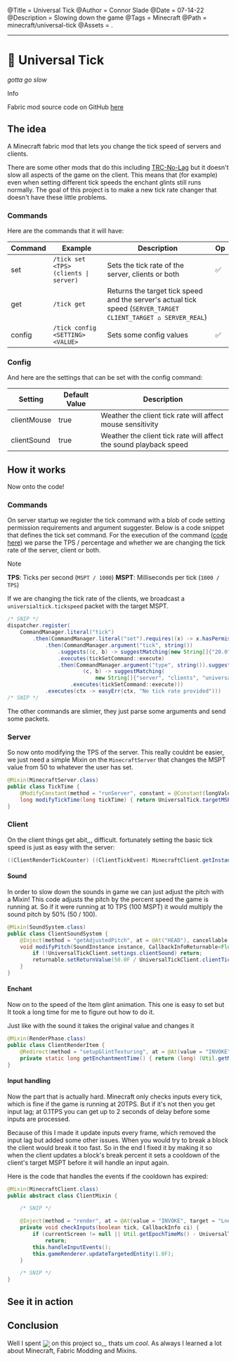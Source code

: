 @Title = Universal Tick
@Author = Connor Slade
@Date = 07-14-22
@Description = Slowing down the game
@Tags = Minecraft
@Path = minecraft/universal-tick
@Assets = .

---

# 🧵 Universal Tick

_gotta go slow_

<div ad info>
Info

Fabric mod source code on GitHub [here](https://github.com/Basicprogrammer10/UniversalTick)

</div>

## The idea

A Minecraft fabric mod that lets you change the tick speed of servers and clients.

There are some other mods that do this including [TRC-No-Lag](https://github.com/Wartori54/TRC-No-Lag) but it doesn't slow all aspects of the game on the client.
This means that (for example) even when setting different tick speeds the enchant glints still runs normally.
The goal of this project is to make a new tick rate changer that doesn't have these little problems.

### Commands

Here are the commands that it will have:

| Command | Example                               | Description                                                                                                    | Op  |
| ------- | ------------------------------------- | -------------------------------------------------------------------------------------------------------------- | --- |
| set     | `/tick set <TPS> (clients \| server)` | Sets the tick rate of the server, clients or both                                                              | ✅  |
| get     | `/tick get`                           | Returns the target tick speed and the server's actual tick speed (`SERVER_TARGET CLIENT_TARGET ⌂ SERVER_REAL`) |     |
| config  | `/tick config <SETTING> <VALUE>`      | Sets some config values                                                                                        | ✅  |

### Config

And here are the settings that can be set with the config command:

| Setting     | Default Value | Description                                                       |
| ----------- | ------------- | ----------------------------------------------------------------- |
| clientMouse | true          | Weather the client tick rate will affect mouse sensitivity        |
| clientSound | true          | Weather the client tick rate will affect the sound playback speed |

## How it works

Now onto the code!

### Commands

On server startup we register the tick command with a blob of code setting permission requirements and argument suggester.
Below is a code snippet that defines the tick set command.
For the execution of the command ([code here](https://github.com/Basicprogrammer10/UniversalTick/blob/84e77fb19b3752b9663e2082a7e3b79e0d5c032b/src/main/java/com/connorcode/universaltick/commands/TickSet.java)) we parse the TPS / percentage and whether we are changing the tick rate of the server, client or both.

<div ad note>
Note

**TPS**: Ticks per second (`MSPT / 1000`)
**MSPT**: Milliseconds per tick (`1000 / TPS`)

</div>

If we are changing the tick rate of the clients, we broadcast a `universialtick.tickspeed` packet with the target MSPT.

```java
/* SNIP */
dispatcher.register(
    CommandManager.literal("tick")
        .then(CommandManager.literal("set").requires((x) -> x.hasPermissionLevel(4))
            .then(CommandManager.argument("tick", string())
                .suggests((c, b) -> suggestMatching(new String[]{"20.0", "100p"}, b))
                .executes(tickSetCommand::execute)
                .then(CommandManager.argument("type", string()).suggests(
                        (c, b) -> suggestMatching(
                            new String[]{"server", "clients", "universal"}, b))
                    .executes(tickSetCommand::execute)))
            .executes(ctx -> easyErr(ctx, "No tick rate provided")))
/* SNIP */
```

The other commands are slimier, they just parse some arguments and send some packets.

### Server

So now onto modifying the TPS of the server.
This really couldnt be easier, we just need a simple Mixin on the `MinecraftServer` that changes the MSPT value from 50 to whatever the user has set.

```java
@Mixin(MinecraftServer.class)
public class TickTime {
    @ModifyConstant(method = "runServer", constant = @Constant(longValue = 50L))
    long modifyTickTime(long tickTime) { return UniversalTick.targetMSPT; }
}
```

### Client

On the client things get abit,,, difficult.
fortunately setting the basic tick speed is just as easy with the server:

```java
((ClientRenderTickCounter) ((ClientTickEvent) MinecraftClient.getInstance()).renderTickCounter()).tickTime(mspt);
```

#### Sound

In order to slow down the sounds in game we can just adjust the pitch with a Mixin!
This code adjusts the pitch by the percent speed the game is running at.
So if it were running at 10 TPS (100 MSPT) it would multiply the sound pitch by 50% (50 / 100).

```java
@Mixin(SoundSystem.class)
public class ClientSoundSystem {
    @Inject(method = "getAdjustedPitch", at = @At("HEAD"), cancellable = true)
    void modifyPitch(SoundInstance instance, CallbackInfoReturnable<Float> returnable) {
        if (!UniversalTickClient.settings.clientSound) return;
        returnable.setReturnValue(50.0F / UniversalTickClient.clientTickSpeed);
    }
}
```

#### Enchant

Now on to the speed of the Item glint animation.
This one is easy to set but It took a long time for me to figure out how to do it.

Just like with the sound it takes the original value and changes it

```java
@Mixin(RenderPhase.class)
public class ClientRenderItem {
    @Redirect(method = "setupGlintTexturing", at = @At(value = "INVOKE", target = "Lnet/minecraft/util/Util;getMeasuringTimeMs()J"))
    private static long getEnchantmentTime() { return (long) (Util.getMeasuringTimeMs() / (UniversalTickClient.clientTickSpeed / 50.0)); }
}
```

#### Input handling

Now the part that is actually hard.
Minecraft only checks inputs every tick, which is fine if the game is running at 20TPS.
But if it's not then you get input lag; at 0.1TPS you can get up to 2 seconds of delay before some inputs are processed.

Because of this I made it update inputs every frame, which removed the input lag but added some other issues.
When you would try to break a block the client would break it too fast.
So in the end I fixed it by making it so when the client updates a block's break percent it sets a cooldown of the client's target MSPT before it will handle an input again.

Here is the code that handles the events if the cooldown has expired:

```java
@Mixin(MinecraftClient.class)
public abstract class ClientMixin {

    /* SNIP */

    @Inject(method = "render", at = @At(value = "INVOKE", target = "Lnet/minecraft/client/Mouse;updateMouse()V"))
    private void checkInputs(boolean tick, CallbackInfo ci) {
        if (currentScreen != null || Util.getEpochTimeMs() - UniversalTickClient.lastBlockHitTimestamp < UniversalTickClient.clientTickSpeed)
            return;
        this.handleInputEvents();
        this.gameRenderer.updateTargetedEntity(1.0F);
    }

    /* SNIP */
}
```

## See it in action

## Conclusion

Well I spent <img src="https://wakatime.com/badge/user/172d7c74-6872-40e7-9e7a-8365ac707ca1/project/95c60917-2a1e-49db-9654-3a2ee0ce99a9.svg" style="transform: translateY(25%)"> on this project so,,, thats um _cool_.
As always I learned a lot about Minecraft, Fabric Modding and Mixins.
